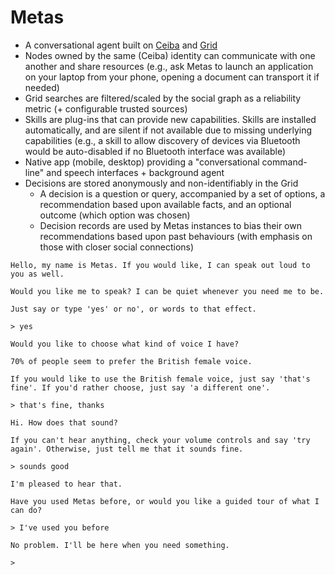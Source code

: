 # Metas

* A conversational agent built on [Ceiba](Ceiba.md) and [Grid](Grid.md)
* Nodes owned by the same (Ceiba) identity can communicate with one another and share resources (e.g., ask Metas to launch an application on your laptop from your phone, opening a document can transport it if needed)
* Grid searches are filtered/scaled by the social graph as a reliability metric (+ configurable trusted sources)
* Skills are plug-ins that can provide new capabilities. Skills are installed automatically, and are silent if not available due to missing underlying capabilities (e.g., a skill to allow discovery of devices via Bluetooth would be auto-disabled if no Bluetooth interface was available)
* Native app (mobile, desktop) providing a "conversational command-line" and speech interfaces + background agent
* Decisions are stored anonymously and non-identifiably in the Grid
  * A decision is a question or query, accompanied by a set of options, a recommendation based upon available facts, and an optional outcome (which option was chosen)
  * Decision records are used by Metas instances to bias their own recommendations based upon past behaviours (with emphasis on those with closer social connections)

```
Hello, my name is Metas. If you would like, I can speak out loud to you as well.

Would you like me to speak? I can be quiet whenever you need me to be.

Just say or type 'yes' or no', or words to that effect.

> yes

Would you like to choose what kind of voice I have?

70% of people seem to prefer the British female voice. 

If you would like to use the British female voice, just say 'that's fine'. If you'd rather choose, just say 'a different one'.

> that's fine, thanks

Hi. How does that sound?

If you can't hear anything, check your volume controls and say 'try again'. Otherwise, just tell me that it sounds fine.

> sounds good

I'm pleased to hear that.

Have you used Metas before, or would you like a guided tour of what I can do?

> I've used you before

No problem. I'll be here when you need something.

>
```

